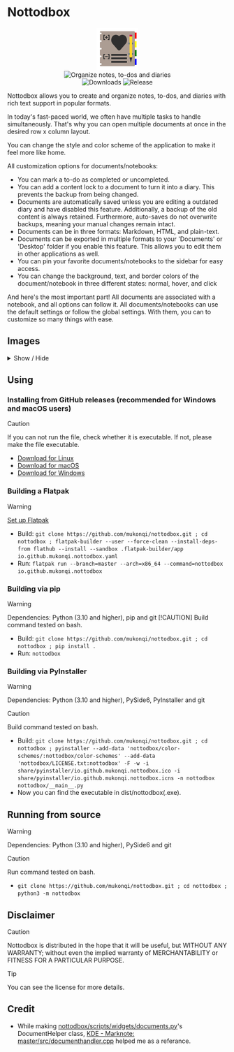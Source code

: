 # Nottodbox

<p align="center">
    <img src="./share/icons/hicolor/96x96/apps/io.github.mukonqi.nottodbox.png" alt="Icon of Nottodbox"></img><br>
    <img src="https://img.shields.io/badge/Organize_notes,_to--dos_and_diaries-376296" alt="Organize notes, to-dos and diaries"></img><br>
    <img src="https://img.shields.io/github/downloads/mukonqi/nottodbox/total?label=Downloads" alt="Downloads"></img>
    <img src="https://img.shields.io/github/v/release/mukonqi/nottodbox?label=Release" alt="Release"><br>
</p>

<p>Nottodbox allows you to create and organize notes, to-dos, and diaries with rich text support in popular formats.</p>
<p>In today&#39;s fast-paced world, we often have multiple tasks to handle simultaneously. That&#39;s why you can open multiple documents at once in the desired row x column layout.</p>
<p>You can change the style and color scheme of the application to make it feel more like home.</p>
<p>All customization options for documents/notebooks:</p>
<ul>
    <li>You can mark a to-do as completed or uncompleted.</li>
    <li>You can add a content lock to a document to turn it into a diary. This prevents the backup from being changed.</li>
    <li>Documents are automatically saved unless you are editing a outdated diary and have disabled this feature. Additionally, a backup of the old content is always retained. Furthermore, auto-saves do not overwrite backups, meaning your manual changes remain intact.</li>
    <li>Documents can be in three formats: Markdown, HTML, and plain-text.</li>
    <li>Documents can be exported in multiple formats to your 'Documents' or 'Desktop' folder if you enable this feature. This allows you to edit them in other applications as well.</li>
    <li>You can pin your favorite documents/notebooks to the sidebar for easy access.</li>
    <li>You can change the background, text, and border colors of the document/notebook in three different states: normal, hover, and click</li>
</ul>
<p>And here&#39;s the most important part! All documents are associated with a notebook, and all options can follow it. All documents/notebooks can use the default settings or follow the global settings. With them, you can to customize so many things with ease.</p>

## Images
<details>
<summary>Show / Hide</summary>

![Appearance when using 'Nottodbox Light' color scheme](.github/images/light.png)
![Appearance when using 'Nottodbox Dark' color scheme](.github/images/dark.png)
</details>

## Using
<!-- ### Installing from Flatpak / Flathub (recommended for Linux users)
> [!WARNING]
> [Set up Flatpak](https://flatpak.org/setup/)

- `flatpak install io.github.mukonqi.nottodbox` -->

### Installing from GitHub releases (recommended for Windows and macOS users)
> [!CAUTION]
> If you can not run the file, check whether it is executable. If not, please make the file executable.

- [Download for Linux](https://github.com/MuKonqi/nottodbox/releases/download/latest/nottodbox)
- [Download for macOS](https://github.com/MuKonqi/nottodbox/releases/download/latest/nottodbox-mac)
- [Download for Windows](https://github.com/MuKonqi/nottodbox/releases/download/latest/nottodbox.exe)

<!-- ### Installing from PyPI
> [!WARNING] 
> Dependencies: Python (3.10 and higher) and pip

- `pip install nottodbox` -->

### Building a Flatpak
> [!WARNING]
> [Set up Flatpak](https://flatpak.org/setup/)

- Build: `git clone https://github.com/mukonqi/nottodbox.git ; cd nottodbox ; flatpak-builder --user --force-clean --install-deps-from flathub --install --sandbox .flatpak-builder/app io.github.mukonqi.nottodbox.yaml`
- Run: `flatpak run --branch=master --arch=x86_64 --command=nottodbox io.github.mukonqi.nottodbox`

### Building via pip
> [!WARNING] 
> Dependencies: Python (3.10 and higher), pip and git
> [!CAUTION] 
> Build command tested on bash.

- Build: `git clone https://github.com/mukonqi/nottodbox.git ; cd nottodbox ; pip install .`
- Run: `nottodbox`

### Building via PyInstaller
> [!WARNING] 
> Dependencies: Python (3.10 and higher), PySide6, PyInstaller and git

> [!CAUTION] 
> Build command tested on bash.

- Build: `git clone https://github.com/mukonqi/nottodbox.git ; cd nottodbox ; pyinstaller --add-data 'nottodbox/color-schemes/:nottodbox/color-schemes' --add-data 'nottodbox/LICENSE.txt:nottodbox' -F -w -i share/pyinstaller/io.github.mukonqi.nottodbox.ico -i share/pyinstaller/io.github.mukonqi.nottodbox.icns -n nottodbox nottodbox/__main__.py`
- Now you can find the executable in dist/nottodbox(.exe).

## Running from source
> [!WARNING] 
> Dependencies: Python (3.10 and higher), PySide6 and git

> [!CAUTION] 
> Run command tested on bash.

- `git clone https://github.com/mukonqi/nottodbox.git ; cd nottodbox ; python3 -m nottodbox`

## Disclaimer
> [!CAUTION] 
> Nottodbox is distributed in the hope that it will be useful, but WITHOUT ANY WARRANTY; without even the implied warranty of MERCHANTABILITY or FITNESS FOR A PARTICULAR PURPOSE.

> [!TIP]
> You can see the license for more details.

## Credit
- While making [nottodbox/scripts/widgets/documents.py](./nottodbox/scripts/widgets/documents.py)'s DocumentHelper class, [KDE - Marknote: master/src/documenthandler.cpp](https://invent.kde.org/office/marknote/-/blob/master/src/documenthandler.cpp) helped me as a referance.